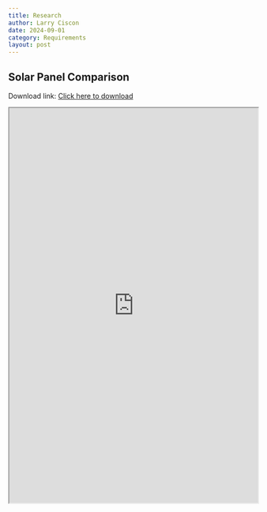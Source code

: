 ```yaml
---
title: Research
author: Larry Ciscon
date: 2024-09-01
category: Requirements
layout: post
---
```


## Solar Panel Comparison 

Download link: <a href="../../assets/data/MRTPanelComparisonV1.xlsx" download="MRTPanelComparisonV1.xlsx">Click here to download</a>

<iframe id="myiframe" src="https://docs.google.com/spreadsheets/d/1M5IJVRTROWh_3QEKrtYobHRLmliWI0lsE_ikpGsXghs/pubhtml?widget=true&amp;headers=false"></iframe>
<style>
   #myiframe {
      width: 100%;
      height: 800px;
   }
</style>




